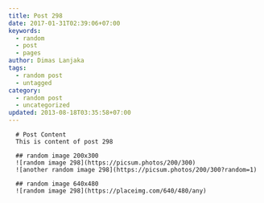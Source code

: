 ```yaml
---
title: Post 298
date: 2017-01-31T02:39:06+07:00
keywords:
  - random
  - post
  - pages
author: Dimas Lanjaka
tags:
  - random post
  - untagged
category:
  - random post
  - uncategorized
updated: 2013-08-18T03:35:58+07:00
---
```


      # Post Content
      This is content of post 298

      ## random image 200x300
      ![random image 298](https://picsum.photos/200/300)
      ![another random image 298](https://picsum.photos/200/300?random=1)

      ## random image 640x480
      ![random image 298](https://placeimg.com/640/480/any)
      